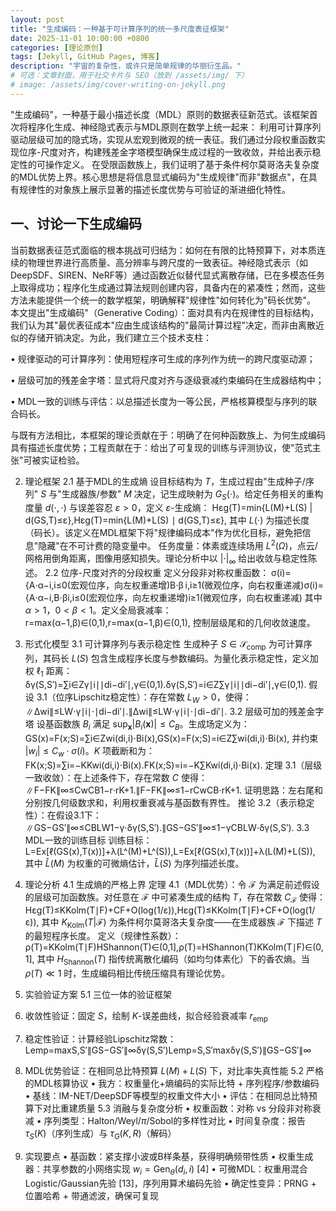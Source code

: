 ```yaml
---
layout: post
title: "生成编码：一种基于可计算序列的统一多尺度表征框架"
date: 2025-11-01 10:00:00 +0800
categories: [理论原创]
tags: [Jekyll, GitHub Pages, 博客]
description: "宇宙的复杂性，或许只是简单规律的华丽衍生品。"
# 可选：文章封面，用于社交卡片与 SEO（放到 /assets/img/ 下）
# image: /assets/img/cover-writing-on-jekyll.png
---
```

"生成编码"，一种基于最小描述长度（MDL）原则的数据表征新范式。该框架首次将程序化生成、神经隐式表示与MDL原则在数学上统一起来：
利用可计算序列驱动层级可加的隐式场，实现从宏观到微观的统一表征。我们通过分段权重函数实现位序-尺度对齐，构建残差金字塔模型确保生成过程的一致收敛，并给出表示稳定性的可操作定义。
在受限函数族上，我们证明了基于条件柯尔莫哥洛夫复杂度的MDL优势上界。核心思想是将信息显式编码为"生成规律"而非"数据点"，在具有规律性的对象族上展示显著的描述长度优势与可验证的渐进细化特性。
<!--more-->

## 一、讨论一下生成编码

当前数据表征范式面临的根本挑战可归结为：如何在有限的比特预算下，对本质连续的物理世界进行高质量、高分辨率与跨尺度的一致表征。神经隐式表示（如DeepSDF、SIREN、NeRF等）通过函数近似替代显式离散存储，已在多模态任务上取得成功；程序化生成通过算法规则创建内容，具备内在的紧凑性；然而，这些方法未能提供一个统一的数学框架，明确解释"规律性"如何转化为"码长优势"。
本文提出"生成编码"（Generative Coding）：面对具有内在规律性的目标结构，我们认为其"最优表征成本"应由生成该结构的"最简计算过程"决定，而非由离散近似的存储开销决定。为此，我们建立三个技术支柱：


•	规律驱动的可计算序列：使用短程序可生成的序列作为统一的跨尺度驱动源；

•	层级可加的残差金字塔：显式将尺度对齐与逐级衰减约束编码在生成器结构中；

•	MDL一致的训练与评估：以总描述长度为一等公民，严格核算模型与序列的联合码长。

与既有方法相比，本框架的理论贡献在于：明确了在何种函数族上、为何生成编码具有描述长度优势；工程贡献在于：给出了可复现的训练与评测协议，使"范式主张"可被实证检验。


2. 理论框架
2.1 基于MDL的生成熵
设目标结构为 $T$，生成过程由"生成种子/序列" $S$ 与"生成器族/参数" $M$ 决定，记生成映射为 $G_S(\cdot)$。给定任务相关的重构度量 $d(\cdot,\cdot)$ 与误差容忍 $\varepsilon>0$，定义 $\varepsilon$-生成熵：
Hεg(T)=min⁡{L(M)+L(S) | d(GS,T)≤ε},Hεg(T)=min{L(M)+L(S) ∣ d(GS,T)≤ε},
其中 $L(\cdot)$ 为描述长度（码长）。该定义在MDL框架下将"规律编码成本"作为优化目标，避免把信息"隐藏"在不可计费的隐变量中。
任务度量：体素或连续场用 $L^2(\Omega)$，点云/网格用倒角距离，图像用感知损失。理论分析中以 $|\cdot|_\infty$ 给出收敛与稳定性陈述。
2.2 位序-尺度对齐的分段权重
定义分段非对称权重函数：
σ(i)={A⋅α−i,i≤0(宏观位序，向左权重递增)B⋅β i,i≥1(微观位序，向右权重递减)σ(i)={A⋅α−i,B⋅βi,i≤0(宏观位序，向左权重递增)i≥1(微观位序，向右权重递减)
其中 $\alpha>1$，$0<\beta<1$。定义全局衰减率：
r=max⁡(α−1,β)∈(0,1),r=max(α−1,β)∈(0,1),
控制层级尾和的几何收敛速度。

3. 形式化模型
3.1 可计算序列与表示稳定性
生成种子 $S \in \mathcal{S}_{\mathrm{comp}}$ 为可计算序列，其码长 $L(S)$ 包含生成程序长度与参数编码。为量化表示稳定性，定义加权 $\ell_1$ 距离：
δγ(S,S′)=∑i∈Zγ∣i∣∣di−di′∣,γ∈(0,1).δγ(S,S′)=i∈Z∑γ∣i∣∣di−di′∣,γ∈(0,1).
假设 3.1（位序Lipschitz稳定性）：存在常数 $L_W>0$，使得：
∥Δwi∥≤LW⋅γ∣i∣⋅∣di−di′∣.∥Δwi∥≤LW⋅γ∣i∣⋅∣di−di′∣.
3.2 层级可加的残差金字塔
设基函数族 ${B_i}$ 满足 $\sup_{\mathbf{x}} |B_i(\mathbf{x})| \le C_B$。生成场定义为：
GS(x)=F(x;S)=∑i∈Zwi(di,i)⋅Bi(x),GS(x)=F(x;S)=i∈Z∑wi(di,i)⋅Bi(x),
并约束 $|w_i|\le C_w \cdot \sigma(i)$。$K$ 项截断和为：
FK(x;S)=∑i=−KKwi(di,i)⋅Bi(x).FK(x;S)=i=−K∑Kwi(di,i)⋅Bi(x).
定理 3.1（层级一致收敛）：在上述条件下，存在常数 $C$ 使得：
∥F−FK∥∞≤CwCB1−r⋅rK+1.∥F−FK∥∞≤1−rCwCB⋅rK+1.
证明思路：左右尾和分别按几何级数求和，利用权重衰减与基函数有界性。
推论 3.2（表示稳定性）：在假设3.1下：
∥GS−GS′∥∞≤CBLW1−γ⋅δγ(S,S′).∥GS−GS′∥∞≤1−γCBLW⋅δγ(S,S′).
3.3 MDL一致的训练目标
训练目标：
L=Ex[ℓ(GS(x),T(x))]+λ(L^(M)+L^(S)),L=Ex[ℓ(GS(x),T(x))]+λ(L(M)+L(S)),
其中 $\widehat{L}(M)$ 为权重的可微熵估计，$\widehat{L}(S)$ 为序列描述长度。

4. 理论分析
4.1 生成熵的严格上界
定理 4.1（MDL优势）：令 $\mathcal{F}$ 为满足前述假设的层级可加函数族。对任意在 $\mathcal{F}$ 中可紧凑生成的结构 $T$，存在常数 $C_{\mathcal{F}}$ 使得：
Hεg(T)≤KKolm(T∣F)+CF+O(log⁡(1/ε)),Hεg(T)≤KKolm(T∣F)+CF+O(log(1/ε)),
其中 $K_{\mathrm{Kolm}}(T | \mathcal{F})$ 为条件柯尔莫哥洛夫复杂度——在生成器族 $\mathcal{F}$ 下描述 $T$ 的最短程序长度。
定义（规律性系数）：
ρ(T)=KKolm(T∣F)HShannon(T)∈(0,1],ρ(T)=HShannon(T)KKolm(T∣F)∈(0,1],
其中 $H_{\mathrm{Shannon}}(T)$ 指传统离散化编码（如均匀体素化）下的香农熵。当 $\rho(T)\ll 1$ 时，生成编码相比传统压缩具有理论优势。

5. 实验验证方案
5.1 三位一体的验证框架
1.	收敛性验证：固定 $S$，绘制 $K$-误差曲线，拟合经验衰减率 $r_{\mathrm{emp}}$
2.	稳定性验证：计算经验Lipschitz常数：
Lemp=max⁡S,S′∥GS−GS′∥∞δγ(S,S′)Lemp=S,S′maxδγ(S,S′)∥GS−GS′∥∞
3.	MDL优势验证：在相同总比特预算 $L(M)+L(S)$ 下，对比率失真性能
5.2 严格的MDL核算协议
•	我方：权重量化+熵编码的实际比特 + 序列程序/参数编码
•	基线：IM-NET/DeepSDF等模型的权重文件大小
•	评估：在相同总比特预算下对比重建质量
5.3 消融与复杂度分析
•	权重函数：对称 vs 分段非对称衰减
•	序列类型：Halton/Weyl/$\pi$/Sobol的多样性对比
•	时间复杂度：报告 $\tau_S(K)$（序列生成）与 $\tau_G(K,R)$（解码）

6. 实现要点
•	基函数：紧支撑小波或B样条基，获得明确频带性质
•	权重生成器：共享参数的小网络实现 $w_i = \mathrm{Gen}_\theta(d_i,i)$ [4]
•	可微MDL：权重用混合Logistic/Gaussian先验 [13]，序列用算术编码先验
•	确定性变异：PRNG + 位置哈希 + 带通滤波，确保可复现


